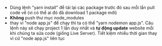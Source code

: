 - Dùng lệnh "yarn install" để tải lại các package trước đó sau mỗi lần pull code về (vì có thể ai đó đã download 1 package mới)
- **Không** push thư mục node_modules
- thay vì "node app.js" để chạy thì ta có thể "yarn nodemon app.js". Câu lệnh này sẽ chạy project 1 lần duy nhất và **tự động update** website mỗi khi chúng ta sửa code (giống Live Server). Tiết kiệm nhiều thời gian thay vì cứ "node app.js" liên tục